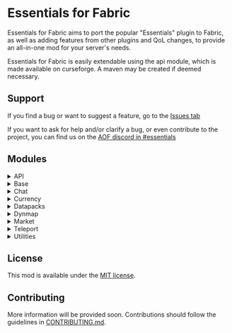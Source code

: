 # Essentials for Fabric

Essentials for Fabric aims to port the popular "Essentials" plugin to Fabric, as well as adding features from other plugins and QoL changes, to provide an all-in-one mod for your server's needs.

Essentials for Fabric is easily extendable using the api module, which is made available on curseforge. A maven may be created if deemed necessary.

## Support

If you find a bug or want to suggest a feature, go to the [Issues tab](https://github.com/NyliumMC/Essentials/issues)

If you want to ask for help and/or clarify a bug, or even contribute to the project, you can find us on the [AOF discord in #essentials](https://discord.gg/6rkdm48)


## Modules

<details>
<summary>API</summary>
<h5>Description</h5>

Essentials-api is the module used for developing your own modules against.
</details>

<details>
<summary>Base</summary>
<h5>Description</h5>

Essentials-base is the core implementation of essentials. This is needed for most modules to work.
</details>

<details>
<summary>Chat</summary>
<h5>Description</h5>

Chat module. Provides nicknames and chat colors.

##### Commands
- /nickname [nickname]
    - Sets your current nickname or clears it. Supports color codes.
</details>

<details>
<summary>Currency</summary>
<h5>Description</h5>

Module providing the currency handling in essentials as well as some basic commands

##### Commands
- /balance [player]
    - Show your current account balance, or from a specified player
- /pay \<user> \<amount>
    - Send money from your account to someone else
</details>

<details>
<summary>Datapacks</summary>
<h5>Description</h5>

Essentials-datapacks is a module that aims to port various utility datapacks for better performance.
Permission has been granted for this by the respective authors, either through explicit permission or following the terms.

Included:
- [Vanilla Tweaks by Xisumavoid](https://www.xisumavoid.com/vanillatweaks)
  - Anti Creeper Grief
  - Anti Enderman Grief
  - Anti Ghast Grief
  - Silence Mobs
  - Player Head Drops
  - More Mob Heads
  
- [Datapacks by VoodooBeard](http://mc.voodoobeard.com/)
  - Shulkermites
  - Auto-Plant Saplings
  - Server Friendly Wither
  - Anti Zombie Breach
  - Apiarist Suit
  - Invisible Item Frames
</details>

<details>
<summary>Dynmap</summary>
<h5>Description</h5>

Implementation of Dynmap for Essentials. WIP and unreleased.
</details>

<details>
<summary>Market</summary>
<h5>Description</h5>

Public Market module

##### Commands

- /market
    - Opens the market GUI
- /market add \<price> [amount]
    - Adds the current item the player is holding to the market
</details>

<details>
<summary>Teleport</summary>
<h5>Description</h5>

Module for everything related to teleports such as homes and warps

##### Commands

- /sethome [name]
    - Sets a home at your current location
- /home [name]
    - Teleports you to the specified home
- /setwarp [name]
    - Sets a warp at the current location
- /warp [name]
    - Teleports you to the specified warp
- /tpa [player]
    - Sends a teleport request to the specified player
- /tpahere [player]
    - Sends a request to teleport a player to you
</details>

<details>
<summary>Utilities</summary>
<h5>Description</h5>

Includes a bunch of commands and miscellaneous features that don't belong to any specific module.

##### Commands
- /flight 
    - Allows toggling a player's ability to fly.
- /god 
    - Makes a player invulnerable
- /hat 
    - Allows a player to place the item in their hand on their head
- /head 
    - Gives a player another player's head
- /heal 
    - Heals a player
- /speed 
    - Allows a player's walking and flying speed to be changed
- /tps 
    - Prints the server's current tick rate in ticks per second
</details>

## License
This mod is available under the [MIT license](LICENSE).

## Contributing
More information will be provided soon. Contributions should follow the guidelines in [CONTRIBUTING.md](CONTRIBUTING.md).
